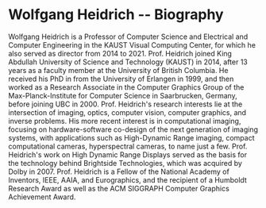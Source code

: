 # Wolfgang Heidrich -- Biography


Wolfgang Heidrich is a Professor of Computer Science and Electrical and Computer Engineering in the KAUST Visual Computing Center, for which he also served as director from 2014 to 2021. Prof. Heidrich joined King Abdullah University of Science and Technology (KAUST) in 2014, after 13 years as a faculty member at the University of British Columbia. He received his PhD in from the University of Erlangen in 1999, and then worked as a Research Associate in the Computer Graphics Group of the Max-Planck-Institute for Computer Science in Saarbrucken, Germany, before joining UBC in 2000. Prof. Heidrich's research interests lie at the intersection of imaging, optics, computer vision, computer graphics, and inverse problems. His more recent interest is in computational imaging, focusing on hardware-software co-design of the next generation of imaging systems, with applications such as High-Dynamic Range imaging, compact computational cameras, hyperspectral cameras, to name just a few. Prof. Heidrich's work on High Dynamic Range Displays served as the basis for the technology behind Brightside Technologies, which was acquired by Dolby in 2007. Prof. Heidrich is a Fellow of the National Academy of Inventors, IEEE, AAIA, and Eurographics, and the recipient of a Humboldt Research Award as well as the ACM SIGGRAPH Computer Graphics Achievement Award.
